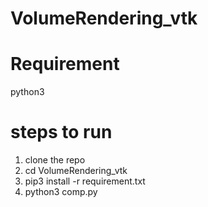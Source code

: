 # VolumeRendering_vtk

# Requirement
python3



# steps to run
1. clone the repo
2. cd VolumeRendering_vtk
3. pip3 install -r requirement.txt
4. python3 comp.py
